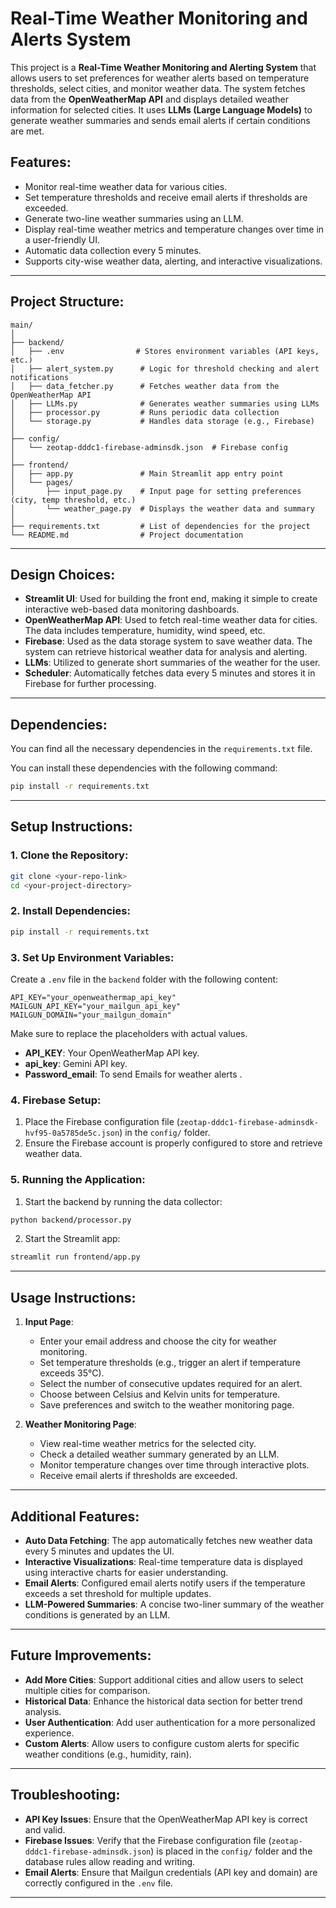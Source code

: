 
# Real-Time Weather Monitoring and Alerts System

This project is a **Real-Time Weather Monitoring and Alerting System** that allows users to set preferences for weather alerts based on temperature thresholds, select cities, and monitor weather data. The system fetches data from the **OpenWeatherMap API** and displays detailed weather information for selected cities. It uses **LLMs (Large Language Models)** to generate weather summaries and sends email alerts if certain conditions are met.

## Features:
- Monitor real-time weather data for various cities.
- Set temperature thresholds and receive email alerts if thresholds are exceeded.
- Generate two-line weather summaries using an LLM.
- Display real-time weather metrics and temperature changes over time in a user-friendly UI.
- Automatic data collection every 5 minutes.
- Supports city-wise weather data, alerting, and interactive visualizations.

---

## Project Structure:

```
main/
│
├── backend/
│   ├── .env                # Stores environment variables (API keys, etc.)
│   ├── alert_system.py      # Logic for threshold checking and alert notifications
│   ├── data_fetcher.py      # Fetches weather data from the OpenWeatherMap API
│   ├── LLMs.py              # Generates weather summaries using LLMs
│   ├── processor.py         # Runs periodic data collection
│   └── storage.py           # Handles data storage (e.g., Firebase)
│
├── config/
│   └── zeotap-dddc1-firebase-adminsdk.json  # Firebase config
│
├── frontend/
│   ├── app.py               # Main Streamlit app entry point
│   └── pages/
│       ├── input_page.py    # Input page for setting preferences (city, temp threshold, etc.)
│       └── weather_page.py  # Displays the weather data and summary
│
├── requirements.txt         # List of dependencies for the project
└── README.md                # Project documentation
```

---

## Design Choices:

- **Streamlit UI**: Used for building the front end, making it simple to create interactive web-based data monitoring dashboards.
- **OpenWeatherMap API**: Used to fetch real-time weather data for cities. The data includes temperature, humidity, wind speed, etc.
- **Firebase**: Used as the data storage system to save weather data. The system can retrieve historical weather data for analysis and alerting.
- **LLMs**: Utilized to generate short summaries of the weather for the user.
- **Scheduler**: Automatically fetches data every 5 minutes and stores it in Firebase for further processing.

---

## Dependencies:

You can find all the necessary dependencies in the `requirements.txt` file.

You can install these dependencies with the following command:

```bash
pip install -r requirements.txt
```

---

## Setup Instructions:

### 1. Clone the Repository:

```bash
git clone <your-repo-link>
cd <your-project-directory>
```

### 2. Install Dependencies:

```bash
pip install -r requirements.txt
```

### 3. Set Up Environment Variables:

Create a `.env` file in the `backend` folder with the following content:

```env
API_KEY="your_openweathermap_api_key"
MAILGUN_API_KEY="your_mailgun_api_key"
MAILGUN_DOMAIN="your_mailgun_domain"
```

Make sure to replace the placeholders with actual values. 

- **API_KEY**: Your OpenWeatherMap API key.
- **api_key**: Gemini API key.
- **Password_email**: To send Emails for weather alerts .

### 4. Firebase Setup:

1. Place the Firebase configuration file (`zeotap-dddc1-firebase-adminsdk-hvf95-0a5785de5c.json`) in the `config/` folder.
2. Ensure the Firebase account is properly configured to store and retrieve weather data.

### 5. Running the Application:

1. Start the backend by running the data collector:

```bash
python backend/processor.py
```

2. Start the Streamlit app:

```bash
streamlit run frontend/app.py
```

---

## Usage Instructions:

1. **Input Page**:
   - Enter your email address and choose the city for weather monitoring.
   - Set temperature thresholds (e.g., trigger an alert if temperature exceeds 35°C).
   - Select the number of consecutive updates required for an alert.
   - Choose between Celsius and Kelvin units for temperature.
   - Save preferences and switch to the weather monitoring page.

2. **Weather Monitoring Page**:
   - View real-time weather metrics for the selected city.
   - Check a detailed weather summary generated by an LLM.
   - Monitor temperature changes over time through interactive plots.
   - Receive email alerts if thresholds are exceeded.

---

## Additional Features:

- **Auto Data Fetching**: The app automatically fetches new weather data every 5 minutes and updates the UI.
- **Interactive Visualizations**: Real-time temperature data is displayed using interactive charts for easier understanding.
- **Email Alerts**: Configured email alerts notify users if the temperature exceeds a set threshold for multiple updates.
- **LLM-Powered Summaries**: A concise two-liner summary of the weather conditions is generated by an LLM.

---

## Future Improvements:

- **Add More Cities**: Support additional cities and allow users to select multiple cities for comparison.
- **Historical Data**: Enhance the historical data section for better trend analysis.
- **User Authentication**: Add user authentication for a more personalized experience.
- **Custom Alerts**: Allow users to configure custom alerts for specific weather conditions (e.g., humidity, rain).
  
---

## Troubleshooting:

- **API Key Issues**: Ensure that the OpenWeatherMap API key is correct and valid.
- **Firebase Issues**: Verify that the Firebase configuration file (`zeotap-dddc1-firebase-adminsdk.json`) is placed in the `config/` folder and the database rules allow reading and writing.
- **Email Alerts**: Ensure that Mailgun credentials (API key and domain) are correctly configured in the `.env` file.

---
